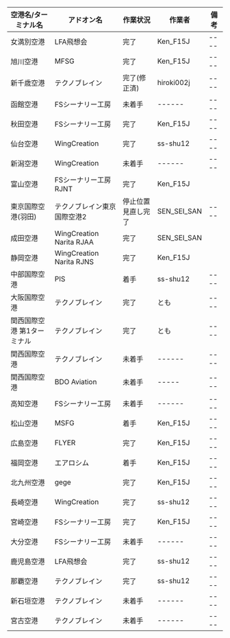 空港名/ターミナル名 | アドオン名 | 作業状況 | 作業者 | 備考
----------------- | -------- | ------- | ------ | ----
女満別空港 | LFA飛想会 | 完了 | Ken_F15J | ----
旭川空港 | MFSG | 完了 | Ken_F15J | ----
新千歳空港 | テクノブレイン | 完了(修正済) | hiroki002j | ----
函館空港 | FSシーナリー工房 | 未着手 | ------ | ----
秋田空港 | FSシーナリー工房 | 完了 | Ken_F15J | ----
仙台空港 | WingCreation | 完了 | ss-shu12 | ----
新潟空港 | WingCreation | 未着手 | ------ | ----
富山空港 | FSシーナリー工房 RJNT | 完了 | Ken_F15J |
東京国際空港(羽田) | テクノブレイン東京国際空港2 | 停止位置見直し完了 | SEN_SEI_SAN | ----
成田空港 | WingCreation Narita RJAA | 完了 | SEN_SEI_SAN |
静岡空港 | WingCreation Narita RJNS |  完了 | Ken_F15J |
中部国際空港 | PIS | 着手 | ss-shu12 | ----
大阪国際空港 | テクノブレイン | 完了 | とも | ----
関西国際空港 第1ターミナル | テクノブレイン | 完了 | とも | ----
関西国際空港 | テクノブレイン | 未着手 | ------ | ----
関西国際空港 | BDO Aviation | 未着手 | ----- | ----
高知空港 | FSシーナリー工房 | 未着手 | ------ | ----
松山空港 | MSFG | 着手 | Ken_F15J | ----
広島空港 | FLYER | 完了 | Ken_F15J | ----
福岡空港 | エアロシム | 着手 | Ken_F15J | ----
北九州空港 | gege | 完了 | Ken_F15J | ----
長崎空港 | WingCreation | 完了 | ss-shu12 | ----
宮崎空港 | FSシーナリー工房 | 完了 | Ken_F15J | ----
大分空港 | FSシーナリー工房 | 未着手 | ------ | ----
鹿児島空港 | LFA飛想会 | 完了 | ss-shu12 | ----
那覇空港 | テクノブレイン | 完了 | ss-shu12 | ----
新石垣空港 | テクノブレイン | 未着手 | ------ | ----
宮古空港 | テクノブレイン | 未着手 | ------ | ----
